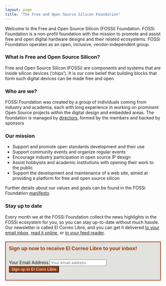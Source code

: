 ```yaml
---
layout: page
title: "The Free and Open Source Silicon Foundation"
---
```


Welcome to the Free and Open Source Silicon (FOSSi) Foundation.  FOSSi
Foundation is a non-profit foundation with the mission to promote and
assist free and open digital hardware designs and their related
ecosystems. FOSSi Foundation operates as an open, inclusive,
vendor-independent group.

### What is Free and Open Source Silicon?

Free and Open Source Silicon (FOSSi) are components and systems that
are inside silicon devices (‘chips’). It is our core belief that
building blocks that form such digital devices can be made free and open

### Who are we?

FOSSi Foundation was created by a group of individuals coming from industry
and academia, each with long experience in working on prominent Open Source
projects within the digital design and embedded areas. The foundation is
managed by [directors](organization), formed by the members and backed by
sponsors

### Our mission

* Support and promote open standards development and their use
* Support community events and organize regular events
* Encourage industry participation in open source IP design
* Assist hobbyists and academic institutions with opening their work
  to the public
* Support the development and maintenance of a web site, aimed at
  providing a platform for free and open source silicon

Further details about our values and goals can be found in the FOSSi
Foundation [manifesto](manifesto)

### Stay up to date

Every month we at the FOSSi Foundation collect the news highlights in the FOSSi ecosystem for you, so you can stay up-to-date without much hassle.
Our newsletter is called El Correo Libre, and you can get it delivered [to your email inbox](https://eepurl.com/dnL4v1), [read it online](https://medium.com/librecores), or [in your feed reader](/ecl).

<!-- Begin Mailchimp Signup Form -->
<div id="mc_embed_signup" style="border:2px solid #a23c0b; background-color: rgb(226, 226, 222); padding: 10px; margin-top: 20px;">
<form action="https://librecores.us17.list-manage.com/subscribe/post?u=5d525b453672149a60c198960&amp;id=1241c8638b" method="post" id="mc-embedded-subscribe-form" name="mc-embedded-subscribe-form" class="validate form-inline" target="_blank" novalidate role="form">

  <h3 style="margin-top: 0; padding-bottom: 10px; color: #a23c0b">Sign up now to receive El Correo Libre to your inbox!</h3>

  <div id="mce-responses">
    <div class="response" id="mce-error-response" style="display:none"></div>
    <div class="response" id="mce-success-response" style="display:none"></div>
  </div>
  <div class="form-group">
    <label for="mce-EMAIL" class="sr-only">Your Email Address</label>
    <input type="email" value="" name="EMAIL" class="required email form-control" id="mce-EMAIL" placeholder="Your email address">
  </div>
  <!-- real people should not fill this in and expect good things - do not remove this or risk form bot signups-->
  <div style="position: absolute; left: -5000px;" aria-hidden="true"><input type="text" name="b_5d525b453672149a60c198960_1241c8638b" tabindex="-1" value=""></div>

  <input type="submit" style="background-color: #a23c0b; color: white" value="Sign up to El Corro Libre" name="subscribe" id="mc-embedded-subscribe" class="btn btn-default">
</form>
</div>

<!--End mc_embed_signup-->
